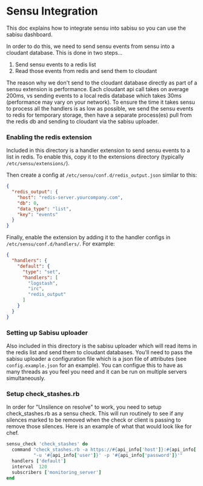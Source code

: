 Sensu Integration
=================
This doc explains how to integrate sensu into sabisu so you can use the sabisu dashboard.

In order to do this, we need to send sensu events from sensu into a cloudant database. This is done in two steps...

1. Send sensu events to a redis list
2. Read those events from redis and send them to cloudant

The reason why we don't send to the cloudant database directly as part of a sensu extension is performance. Each cloudant api call takes on average 200ms, vs sending events to a local redis database which takes 30ms (performance may vary on your network). To ensure the time it takes sensu to process all the handlers is as low as possible, we send the sensu events to redis for temporary storage, then have a separate process(es) pull from the redis db and sending to cloudant via the sabisu uploader.

### Enabling the redis extension
Included in this directory is a handler extension to send sensu events to a list in redis. To enable this, copy it to the extensions directory (typically `/etc/sensu/extensions/`).

Then create a config at `/etc/sensu/conf.d/redis_output.json` similar to this:

```json
{
  "redis_output": {
    "host": "redis-server.yourcompany.com",
    "db": 0,
    "data_type": "list",
    "key": "events"
  }
}
```

Finally, enable the extension by adding it to the handler configs in `/etc/sensu/conf.d/handlers/`. For example:

```json
{
  "handlers": {
    "default": {
      "type": "set",
      "handlers": [
        "logstash",
        "irc",
        "redis_output"
      ]
    }
  }
}
```

### Setting up Sabisu uploader
Also included in this directory is the sabisu uploader which will read items in the redis list and send them to cloudant databases. You'll need to pass the sabisu uploader a configuration file which is a json file of attributes (see `config.example.json` for an example). You can configue this to have as many threads as you feel you need and it can be run on multiple servers simultaneously.

### Setup check\_stashes.rb
In order for "Unsilence on resolve" to work, you need to setup check\_stashes.rb as a sensu check. This will run routinely to see if any silences marked to be removed when the check or client is passing to remove those silences. Here is an example of what that would look like for chef.

```ruby
sensu_check 'check_stashes' do
  command "check_stashes.rb -a https://#{api_info['host']}:#{api_info['port']} " +
          "-u '#{api_info['user']}' -p '#{api_info['password']}'"
  handlers ['default']
  interval  120
  subscribers ['monitoring_server']
end
```
